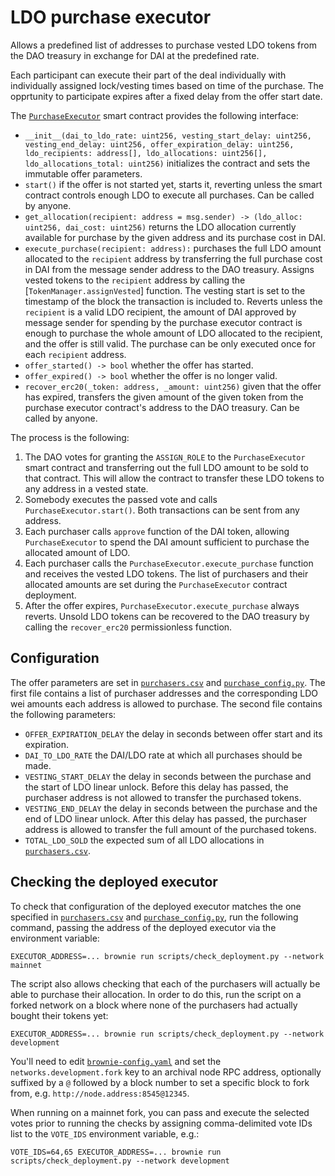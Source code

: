 # LDO purchase executor

Allows a predefined list of addresses to purchase vested LDO tokens from the DAO treasury in exchange for DAI at the predefined rate.

Each participant can execute their part of the deal individually with individually assigned lock/vesting times based on time of the purchase. The opprtunity to participate expires after a fixed delay from the offer start date.

The [`PurchaseExecutor`](./contracts/PurchaseExecutor.vy) smart contract provides the following interface:

* `__init__(dai_to_ldo_rate: uint256, vesting_start_delay: uint256, vesting_end_delay: uint256, offer_expiration_delay: uint256, ldo_recipients: address[], ldo_allocations: uint256[], ldo_allocations_total: uint256)` initializes the contract and sets the immutable offer parameters.
* `start()` if the offer is not started yet, starts it, reverting unless the smart contract controls enough LDO to execute all purchases. Can be called by anyone.
* `get_allocation(recipient: address = msg.sender) -> (ldo_alloc: uint256, dai_cost: uint256)` returns the LDO allocation currently available for purchase by the given address and its purchase cost in DAI.
* `execute_purchase(recipient: address):` purchases the full LDO amount allocated to the `recipient` address by transferring the full purchase cost in DAI from the message sender address to the DAO treasury. Assigns vested tokens to the `recipient` address by calling the [`TokenManager.assignVested`] function. The vesting start is set to the timestamp of the block the transaction is included to. Reverts unless the `recipient` is a valid LDO recipient, the amount of DAI approved by message sender for spending by the purchase executor contract is enough to purchase the whole amount of LDO allocated to the recipient, and the offer is still valid. The purchase can be only executed once for each `recipient` address.
* `offer_started() -> bool` whether the offer has started.
* `offer_expired() -> bool` whether the offer is no longer valid.
* `recover_erc20(_token: address, _amount: uint256)` given that the offer has expired, transfers the given amount of the given token from the purchase executor contract's address to the DAO treasury. Can be called by anyone.

The process is the following:

1. The DAO votes for granting the `ASSIGN_ROLE` to the `PurchaseExecutor` smart contract and transferring out the full LDO amount to be sold to that contract. This will allow the contract to transfer these LDO tokens to any address in a vested state.
2. Somebody executes the passed vote and calls `PurchaseExecutor.start()`. Both transactions can be sent from any address.
3. Each purchaser calls `approve` function of the DAI token, allowing `PurchaseExecutor` to spend the DAI amount sufficient to purchase the allocated amount of LDO.
4. Each purchaser calls the `PurchaseExecutor.execute_purchase` function and receives the vested LDO tokens. The list of purchasers and their allocated amounts are set during the `PurchaseExecutor` contract deployment.
5. After the offer expires, `PurchaseExecutor.execute_purchase` always reverts. Unsold LDO tokens can be recovered to the DAO treasury by calling the `recover_erc20` permissionless function.


## Configuration

The offer parameters are set in [`purchasers.csv`] and [`purchase_config.py`]. The first file contains a list of purchaser addresses and the corresponding LDO wei amounts each address is allowed to purchase. The second file contains the following parameters:

* `OFFER_EXPIRATION_DELAY` the delay in seconds between offer start and its expiration.
* `DAI_TO_LDO_RATE` the DAI/LDO rate at which all purchases should be made.
* `VESTING_START_DELAY` the delay in seconds between the purchase and the start of LDO linear unlock. Before this delay has passed, the purchaser address is not allowed to transfer the purchased tokens.
* `VESTING_END_DELAY` the delay in seconds between the purchase and the end of LDO linear unlock. After this delay has passed, the purchaser address is allowed to transfer the full amount of the purchased tokens.
* `TOTAL_LDO_SOLD` the expected sum of all LDO allocations in [`purchasers.csv`].

[`purchase_config.py`]: ./purchase_config.py
[`purchasers.csv`]: ./purchasers.csv


## Checking the deployed executor

To check that configuration of the deployed executor matches the one specified in [`purchasers.csv`] and [`purchase_config.py`], run the following command, passing the address of the deployed executor via the environment variable:

```
EXECUTOR_ADDRESS=... brownie run scripts/check_deployment.py --network mainnet
```

The script also allows checking that each of the purchasers will actually be able to purchase their allocation. In order to do this, run the script on a forked network on a block where none of the purchasers had actually bought their tokens yet:

```
EXECUTOR_ADDRESS=... brownie run scripts/check_deployment.py --network development
```

You'll need to edit [`brownie-config.yaml`](./brownie-config.yaml) and set the `networks.development.fork` key to an archival node RPC address, optionally suffixed by a `@` followed by a block number to set a specific block to fork from, e.g. `http://node.address:8545@12345`.

When running on a mainnet fork, you can pass and execute the selected votes prior to running the checks by assigning comma-delimited vote IDs list to the `VOTE_IDS` environment variable, e.g.:

```
VOTE_IDS=64,65 EXECUTOR_ADDRESS=... brownie run scripts/check_deployment.py --network development
```
